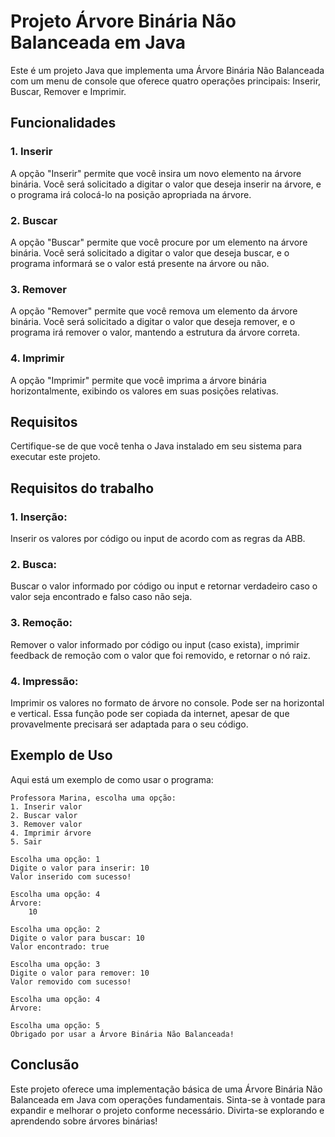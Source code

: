 # Projeto Árvore Binária Não Balanceada em Java

Este é um projeto Java que implementa uma Árvore Binária Não Balanceada com um menu de console que oferece quatro operações principais: Inserir, Buscar, Remover e Imprimir.

## Funcionalidades

### 1. Inserir

A opção "Inserir" permite que você insira um novo elemento na árvore binária. Você será solicitado a digitar o valor que deseja inserir na árvore, e o programa irá colocá-lo na posição apropriada na árvore.

### 2. Buscar

A opção "Buscar" permite que você procure por um elemento na árvore binária. Você será solicitado a digitar o valor que deseja buscar, e o programa informará se o valor está presente na árvore ou não.

### 3. Remover

A opção "Remover" permite que você remova um elemento da árvore binária. Você será solicitado a digitar o valor que deseja remover, e o programa irá remover o valor, mantendo a estrutura da árvore correta.

### 4. Imprimir

A opção "Imprimir" permite que você imprima a árvore binária horizontalmente, exibindo os valores em suas posições relativas.

## Requisitos

Certifique-se de que você tenha o Java instalado em seu sistema para executar este projeto.

## Requisitos do trabalho

### 1. Inserção: 

Inserir os valores por código ou input de acordo com as regras da ABB.

### 2. Busca: 

Buscar o valor informado por código ou input e retornar verdadeiro caso o valor seja
encontrado e falso caso não seja.

### 3. Remoção: 

Remover o valor informado por código ou input (caso exista), imprimir feedback
de remoção com o valor que foi removido, e retornar o nó raiz.

### 4. Impressão: 

Imprimir os valores no formato de árvore no console. Pode ser na horizontal e
vertical. Essa função pode ser copiada da internet, apesar de que provavelmente precisará
ser adaptada para o seu código.

## Exemplo de Uso

Aqui está um exemplo de como usar o programa:

```
Professora Marina, escolha uma opção:
1. Inserir valor
2. Buscar valor
3. Remover valor
4. Imprimir árvore
5. Sair

Escolha uma opção: 1
Digite o valor para inserir: 10
Valor inserido com sucesso!

Escolha uma opção: 4
Árvore:
    10

Escolha uma opção: 2
Digite o valor para buscar: 10
Valor encontrado: true

Escolha uma opção: 3
Digite o valor para remover: 10
Valor removido com sucesso!

Escolha uma opção: 4
Árvore:

Escolha uma opção: 5
Obrigado por usar a Árvore Binária Não Balanceada!
```

## Conclusão

Este projeto oferece uma implementação básica de uma Árvore Binária Não Balanceada em Java com operações fundamentais. Sinta-se à vontade para expandir e melhorar o projeto conforme necessário. Divirta-se explorando e aprendendo sobre árvores binárias!